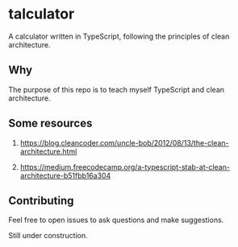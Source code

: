 # talculator
A calculator written in TypeScript, following the principles of clean architecture.

## Why
The purpose of this repo is to teach myself TypeScript and clean architecture.

## Some resources
1. https://blog.cleancoder.com/uncle-bob/2012/08/13/the-clean-architecture.html

2. https://medium.freecodecamp.org/a-typescript-stab-at-clean-architecture-b51fbb16a304

## Contributing
Feel free to open issues to ask questions and make suggestions.


Still under construction.